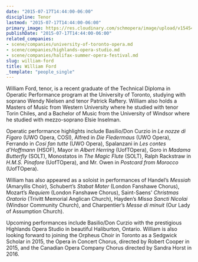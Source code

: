 ```yaml
---
date: "2015-07-17T14:44:00-06:00"
discipline: Tenor
lastmod: "2015-07-17T14:44:00-06:00"
primary_image: https://res.cloudinary.com/schmopera/image/upload/v1545409169/media/webhook-uploads/1437165650071/FordWeb_1Square.jpg.jpg
publishDate: "2015-07-17T14:44:00-06:00"
related_companies:
- scene/companies/university-of-toronto-opera.md
- scene/companies/highlands-opera-studio.md
- scene/companies/halifax-summer-opera-festival.md
slug: william-ford
title: William Ford
_template: "people_single"
---
```


William Ford, tenor, is a recent graduate of the Technical Diploma in Operatic Performance program at the University of Toronto, studying with soprano Wendy Nielsen and tenor Patrick Raftery. William also holds a Masters of Music from Western University where he studied with tenor Torin Chiles, and a Bachelor of Music from the University of Windsor where he studied with mezzo-soprano Elsie Inselman.

Operatic performance highlights include Basilio/Don Curzio in *Le nozze di Figaro* (UWO Opera, COSI), Alfred in *Die Fledermaus* (UWO Opera), Ferrando in *Cosi fan tutte* (UWO Opera), Spalanzani in *Les contes d’Hoffmann* (HSOF), Mayor in *Albert Herring* (UofTOpera), Goro in *Madama Butterfly* (SOLT), Monostatos in *The Magic Flute* (SOLT), Ralph Rackstraw in *H.M.S. Pinafore* (UofTOpera), and Mr. Owen in *Postcard from Morocco* (UofTOpera).

William has also appeared as a soloist in performances of Handel’s *Messiah* (Amaryllis Choir), Schubert’s *Stabat Mater* (London Fanshawe Chorus), Mozart’s *Requiem* (London Fanshawe Chorus), Saint-Saens' *Christmas Oratorio* (Trivitt Memorial Anglican Church), Hayden’s *Missa Sancti Nicolai* (Windsor Community Church), and Charpentier’s *Messe di minuit* (Our Lady of Assumption Church).

Upcoming performances include Basilio/Don Curzio with the prestigious Highlands Opera Studio in beautiful Haliburton, Ontario. William is also looking forward to joining the Orpheus Choir in Toronto as a Sedgwick Scholar in 2015, the Opera in Concert Chorus, directed by Robert Cooper in 2015, and the Canadian Opera Company Chorus directed by Sandra Horst in 2016. 
